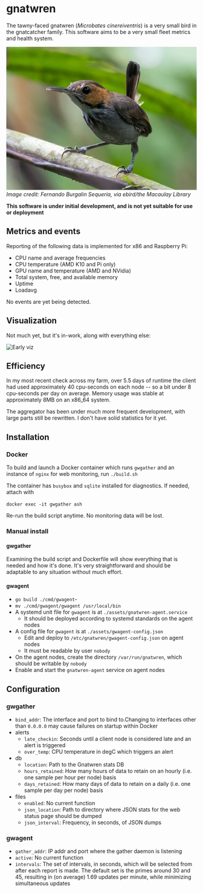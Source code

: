 # gnatwren
The tawny-faced gnatwren (_Microbates cinereiventris_) is a very small bird
in the gnatcatcher family. This software aims to be a very small fleet
metrics and health system.

[![Image of a tawny-faced gnatwren, perched on a twig](https://github.com/firepear/gnatwren/blob/main/assets/tfgw.jpg)](https://ebird.org/species/tafgna1)  
_Image credit: Fernando Burgalin Sequeria, via ebird/the Macaulay Library_

**This software is under initial development, and is not yet suitable
for use or deployment**

## Metrics and events

Reporting of the following data is implemented for x86 and Raspberry Pi:

- CPU name and average frequencies
- CPU temperature (AMD K10 and Pi only)
- GPU name and temperature (AMD and NVidia)
- Total system, free, and available memory
- Uptime
- Loadavg

No events are yet being detected.

## Visualization

Not much yet, but it's in-work, along with everything else:

![Early viz](https://i.imgur.com/iIJYA4Z.png)

## Efficiency

In my most recent check across my farm, over 5.5 days of runtime the
client had used approximately 40 cpu-seconds on each node -- so a bit
under 8 cpu-seconds per day on average. Memory usage was stable at
approximately 8MB on an x86_64 system.

The aggregator has been under much more frequent development, with
large parts still be rewritten. I don't have solid statistics for it
yet.

## Installation

### Docker

To build and launch a Docker container which runs `gwgather` and an
instance of `nginx` for web monitoring, run `./build.sh`

The container has `busybox` and `sqlite` installed for diagnostics. If
needed, attach with

`docker exec -it gwgather ash`

Re-run the build script anytime. No monitoring data will be lost.


### Manual install

#### gwgather

Examining the build script and Dockerfile will show everything that is
needed and how it's done. It's very straightforward and should be
adaptable to any situation without much effort.

#### gwagent

- `go build ./cmd/gwagent`-
- `mv ./cmd/gwagent/gwagent /usr/local/bin`
- A systemd unit file for `gwagent` is at
  `./assets/gnatwren-agent.service`
  - It should be deployed according to systemd standards on the agent
    nodes
- A config file for `gwagent` is at `./assets/gwagent-config.json`
  - Edit and deploy to `/etc/gnatwren/gwagent-config.json` on agent
    nodes
  - It must be readable by user `nobody`
- On the agent nodes, create the directory `/var/run/gnatwren`, which
  should be writable by `nobody`
- Enable and start the `gnatwren-agent` service on agent nodes

## Configuration

### gwgather

- `bind_addr`: The interface and port to bind to.Changing to
  interfaces other than `0.0.0.0` may cause failures on startup within
  Docker
- alerts
  - `late_checkin`: Seconds until a client node is considered late and
    an alert is triggered
  - `over_temp`: CPU temperature in degC which triggers an
    alert
- db
  - `location`: Path to the Gnatwren stats DB
  - `hours_retained`: How many hours of data to retain on an hourly
    (i.e. one sample per hour per node) basis
  - `days_retained`: How many days of data to retain on a daily
    (i.e. one sample per day per node) basis
- files
  - `enabled`: No current function
  - `json_location`: Path to directory where JSON stats for the web
    status page should be dumped
  - `json_interval`: Frequency, in seconds, of JSON dumps

### gwagent

- `gather_addr`: IP addr and port where the gather daemon is listening
- `active`: No current function
- `intervals`: The set of intervals, in seconds, which will be
  selected from after each report is made. The default set is the
  primes around 30 and 45, resulting in (on average) 1.69 updates per
  minute, while minimizing simultaneous updates
